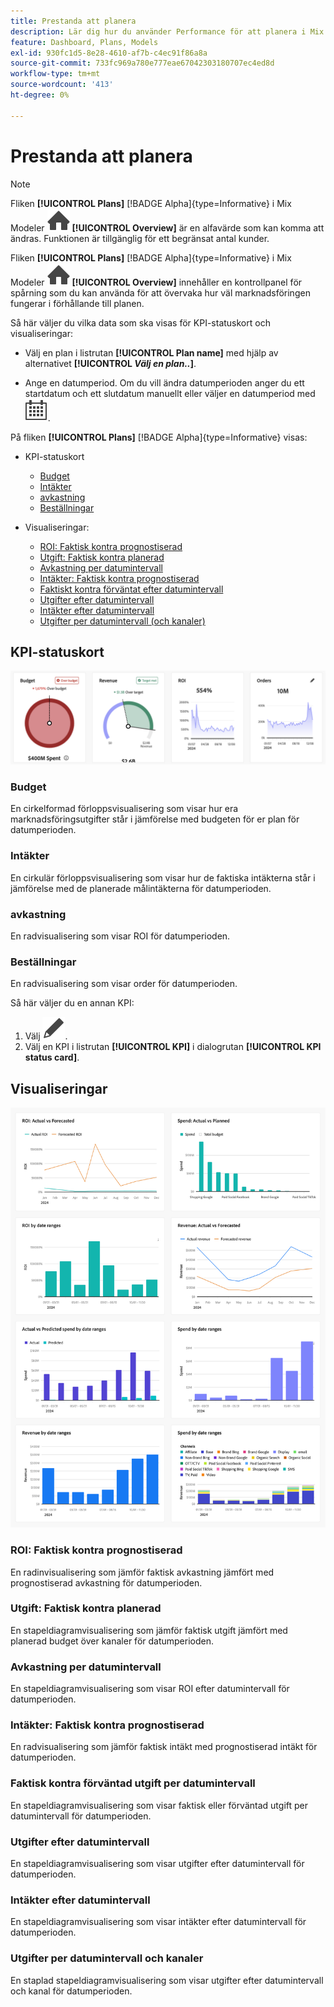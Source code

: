 ```yaml
---
title: Prestanda att planera
description: Lär dig hur du använder Performance för att planera i Mix Modeler.
feature: Dashboard, Plans, Models
exl-id: 930fc1d5-8e28-4610-af7b-c4ec91f86a8a
source-git-commit: 733fc969a780e777eae67042303180707ec4ed8d
workflow-type: tm+mt
source-wordcount: '413'
ht-degree: 0%

---
```


# Prestanda att planera

>[!NOTE]
>
>Fliken **[!UICONTROL Plans]** [!BADGE Alpha]{type=Informative} i Mix Modeler ![Home](/help/assets/icons/Home.svg) **[!UICONTROL Overview]** är en alfavärde som kan komma att ändras. Funktionen är tillgänglig för ett begränsat antal kunder.




Fliken **[!UICONTROL Plans]** [!BADGE Alpha]{type=Informative} i Mix Modeler ![Home](/help/assets/icons/Home.svg) **[!UICONTROL Overview]** innehåller en kontrollpanel för spårning som du kan använda för att övervaka hur väl marknadsföringen fungerar i förhållande till planen.

Så här väljer du vilka data som ska visas för KPI-statuskort och visualiseringar:

* Välj en plan i listrutan **[!UICONTROL Plan name]** med hjälp av alternativet **[!UICONTROL _Välj en plan.._]**.

* Ange en datumperiod. Om du vill ändra datumperioden anger du ett startdatum och ett slutdatum manuellt eller väljer en datumperiod med ![Kalender](/help/assets/icons/Calendar.svg).

På fliken **[!UICONTROL Plans]** [!BADGE Alpha]{type=Informative} visas:

* KPI-statuskort

   * [Budget](#budget)
   * [Intäkter](#revenue)
   * [avkastning](#roi)
   * [Beställningar](#orders)

* Visualiseringar:
   * [ROI: Faktisk kontra prognostiserad](#roi-actual-vs-forecasted)
   * [Utgift: Faktisk kontra planerad](#spend-actual-vs-planned)
   * [Avkastning per datumintervall](#roi-by-date-ranges)
   * [Intäkter: Faktisk kontra prognostiserad](#revenue-actual-vs-forecasted)
   * [Faktiskt kontra förväntat efter datumintervall](#actual-vs-predicted-spend-by-date-ranges)
   * [Utgifter efter datumintervall](#spend-by-date-ranges)
   * [Intäkter efter datumintervall](#revenue-by-date-ranges)
   * [Utgifter per datumintervall (och kanaler)](#spend-by-date-ranges-and-channels)

## KPI-statuskort

![KPI-statuskort](../assets/performance-to-plan-kpi-cards.png)


### Budget

En cirkelformad förloppsvisualisering som visar hur era marknadsföringsutgifter står i jämförelse med budgeten för er plan för datumperioden.

### Intäkter

En cirkulär förloppsvisualisering som visar hur de faktiska intäkterna står i jämförelse med de planerade målintäkterna för datumperioden.


### avkastning

En radvisualisering som visar ROI för datumperioden.


### Beställningar

En radvisualisering som visar order för datumperioden.

Så här väljer du en annan KPI:

1. Välj ![Redigera](/help/assets/icons/Edit.svg).
1. Välj en KPI i listrutan **[!UICONTROL KPI]** i dialogrutan **[!UICONTROL KPI status card]**.


## Visualiseringar

![Visualisering](../assets/performance-to-plan-visualizations.png)

### ROI: Faktisk kontra prognostiserad

En radinvisualisering som jämför faktisk avkastning jämfört med prognostiserad avkastning för datumperioden.


### Utgift: Faktisk kontra planerad

En stapeldiagramvisualisering som jämför faktisk utgift jämfört med planerad budget över kanaler för datumperioden.

### Avkastning per datumintervall

En stapeldiagramvisualisering som visar ROI efter datumintervall för datumperioden.


### Intäkter: Faktisk kontra prognostiserad

En radvisualisering som jämför faktisk intäkt med prognostiserad intäkt för datumperioden.


### Faktisk kontra förväntad utgift per datumintervall

En stapeldiagramvisualisering som visar faktisk eller förväntad utgift per datumintervall för datumperioden.


### Utgifter efter datumintervall

En stapeldiagramvisualisering som visar utgifter efter datumintervall för datumperioden.


### Intäkter efter datumintervall

En stapeldiagramvisualisering som visar intäkter efter datumintervall för datumperioden.


### Utgifter per datumintervall och kanaler

En staplad stapeldiagramvisualisering som visar utgifter efter datumintervall och kanal för datumperioden.

